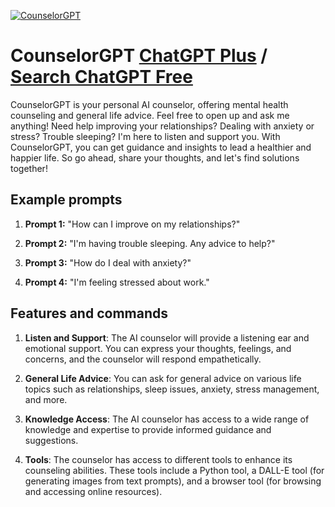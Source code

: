 
[![CounselorGPT](https://files.oaiusercontent.com/file-En940NsIuGlchTWG7ehQgA4i?se=2123-10-17T00%3A38%3A30Z&sp=r&sv=2021-08-06&sr=b&rscc=max-age%3D31536000%2C%20immutable&rscd=attachment%3B%20filename%3DAthena_AI_Icon.png&sig=PzjepOZawTAjKJrSC9ullcu%2BFmxUypMSl1UZHCX9ze8%3D)](https://chat.openai.com/g/g-Dej5rzqNr-counselorgpt)

# CounselorGPT [ChatGPT Plus](https://chat.openai.com/g/g-Dej5rzqNr-counselorgpt) / [Search ChatGPT Free](https://gptcall.net/index.html#/?search=CounselorGPT)

CounselorGPT is your personal AI counselor, offering mental health counseling and general life advice. Feel free to open up and ask me anything! Need help improving your relationships? Dealing with anxiety or stress? Trouble sleeping? I'm here to listen and support you. With CounselorGPT, you can get guidance and insights to lead a healthier and happier life. So go ahead, share your thoughts, and let's find solutions together!

## Example prompts

1. **Prompt 1:** "How can I improve on my relationships?"

2. **Prompt 2:** "I'm having trouble sleeping. Any advice to help?"

3. **Prompt 3:** "How do I deal with anxiety?"

4. **Prompt 4:** "I'm feeling stressed about work."

## Features and commands

1. **Listen and Support**: The AI counselor will provide a listening ear and emotional support. You can express your thoughts, feelings, and concerns, and the counselor will respond empathetically.

2. **General Life Advice**: You can ask for general advice on various life topics such as relationships, sleep issues, anxiety, stress management, and more.

3. **Knowledge Access**: The AI counselor has access to a wide range of knowledge and expertise to provide informed guidance and suggestions.

4. **Tools**: The counselor has access to different tools to enhance its counseling abilities. These tools include a Python tool, a DALL-E tool (for generating images from text prompts), and a browser tool (for browsing and accessing online resources).


